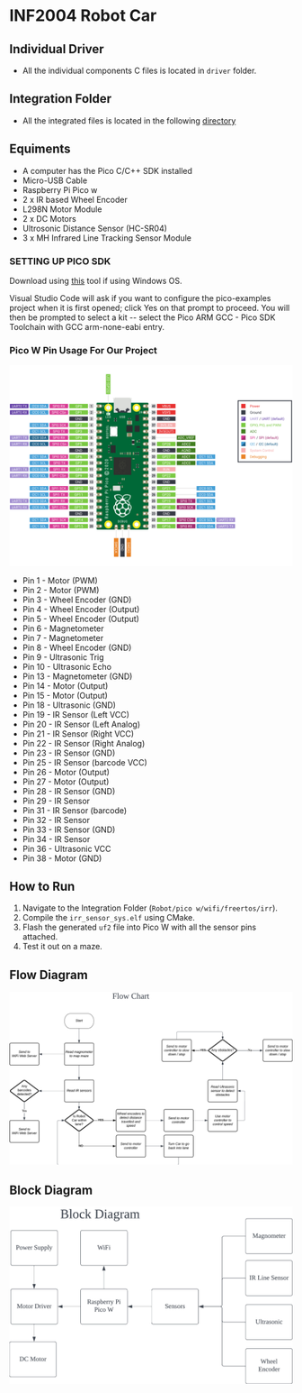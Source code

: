 # INF2004 Robot Car

## Individual Driver
- All the individual components C files is located in `driver` folder.

## Integration Folder
- All the integrated files is located in the following [directory](https://github.com/aloysiustayy/inf2004_robotcar/tree/main/Robot/pico_w/wifi/freertos/irr) 

## Equiments
- A computer has the Pico C/C++ SDK installed
- Micro-USB Cable
- Raspberry Pi Pico w
- 2 x IR based Wheel Encoder
- L298N Motor Module
- 2 x DC Motors
- Ultrosonic Distance Sensor (HC-SR04)
- 3 x MH Infrared Line Tracking Sensor Module

### SETTING UP PICO SDK
Download using [this](https://github.com/raspberrypi/pico-setup-windows/releases/latest/download/pico-setup-windows-x64-standalone.exe) tool if using Windows OS.

Visual Studio Code will ask if you want to configure the pico-examples project when it is first opened; click Yes on that prompt to proceed. You will then be prompted to select a kit -- select the Pico ARM GCC - Pico SDK Toolchain with GCC arm-none-eabi entry.

### Pico W Pin Usage For Our Project
![Pico W Pinout](https://github.com/aloysiustayy/inf2004_robotcar/blob/main/pico-pinout.svg?raw=true)
- Pin 1   - Motor (PWM)
- Pin 2   - Motor (PWM)
- Pin 3   - Wheel Encoder (GND)
- Pin 4   - Wheel Encoder (Output)
- Pin 5   - Wheel Encoder (Output)
- Pin 6   - Magnetometer
- Pin 7   - Magnetometer
- Pin 8   - Wheel Encoder (GND)
- Pin 9   - Ultrasonic Trig
- Pin 10  - Ultrasonic Echo
- Pin 13  - Magnetometer (GND)
- Pin 14  - Motor (Output)
- Pin 15  - Motor (Output)
- Pin 18  - Ultrasonic (GND)
- Pin 19  - IR Sensor (Left VCC)
- Pin 20  - IR Sensor (Left Analog)
- Pin 21  - IR Sensor (Right VCC)
- Pin 22  - IR Sensor (Right Analog)
- Pin 23  - IR Sensor (GND)
- Pin 25  - IR Sensor (barcode VCC)
- Pin 26  - Motor (Output)
- Pin 27  - Motor (Output)
- Pin 28  - IR Sensor (GND)
- Pin 29  - IR Sensor 
- Pin 31  - IR Sensor (barcode)
- Pin 32  - IR Sensor 
- Pin 33  - IR Sensor (GND)
- Pin 34  - IR Sensor
- Pin 36  - Ultrasonic VCC
- Pin 38  - Motor (GND)

## How to Run
1. Navigate to the Integration Folder (`Robot/pico w/wifi/freertos/irr`).
2. Compile the `irr_sensor_sys.elf` using CMake.
3. Flash the generated `uf2` file into Pico W with all the sensor pins attached.
4. Test it out on a maze.

## Flow Diagram
![alt text](https://github.com/aloysiustayy/inf2004_robotcar/blob/main/FlowChart.jpeg?raw=true)

## Block Diagram
![alt text](https://github.com/aloysiustayy/inf2004_robotcar/blob/main/BlockDiagram.jpeg?raw=true)
